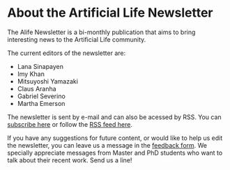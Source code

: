 # About the Artificial Life Newsletter

The Alife Newsletter is a bi-monthly publication that aims to bring interesting news to the Artificial Life community.

The current editors of the newsletter are: 
- Lana Sinapayen
- Imy Khan
- Mitsuyoshi Yamazaki
- Claus Aranha
- Gabriel Severino
- Martha Emerson

The newsletter is sent by e-mail and can also be acessed by RSS. You
can [subscribe here](https://forms.gle/QpQ68xhvSMt4wiv89) or follow
the [RSS feed here](https://alife-newsletter.github.io/Newsletter/RSS.xml).

If you have any suggestions for future content, or would like to help us edit the newsletter, you can leave us a message in the [feedback form](https://forms.gle/jv7FdtdbWVTaTFGd9). We specially appreciate messages from Master and PhD students who want to talk about their recent work. Send us a line!
